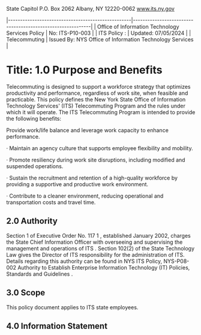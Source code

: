 State Capitol P.O. Box 2062 Albany, NY 12220-0062 www.its.ny.gov

|---------------------------------------------------|------------------------------------------------------------|
| Office of Information  Technology Services Policy | No:  ITS-P10-003                                           |
| ITS Policy :                                      | Updated:  07/05/2024                                       |
| Telecommuting                                     | Issued By:  NYS Office of Information  Technology Services |

# Title: **1.0 Purpose and Benefits**

Telecommuting is designed to support a workforce strategy that optimizes productivity and performance, regardless of work site, when feasible and practicable. This policy defines the New York State Office of Information Technology Services' (ITS) Telecommuting Program and the rules under which it will operate. The ITS Telecommuting Program is intended to provide the following benefits:

Provide work/life balance and leverage work capacity to enhance performance.

· Maintain an agency culture that supports employee flexibility and mobility.

· Promote resiliency during work site disruptions, including modified and suspended operations.

· Sustain the recruitment and retention of a high-quality workforce by providing a supportive and productive work environment.

· Contribute to a cleaner environment, reducing operational and transportation costs and travel time.

## **2.0 Authority**

Section 1 of Executive Order No. 117 1 , established January 2002, charges the State Chief Information Officer with overseeing and supervising the management and operations of ITS . Section 102(2) of the State Technology Law gives the Director of ITS responsibility for the administration of ITS. Details regarding this authority can be found in NYS ITS Policy, NYS-P08-002 Authority to Establish Enterprise Information Technology (IT) Policies, Standards and Guidelines .

## **3.0 Scope**

This policy document applies to ITS state employees.

## **4.0 Information Statement**